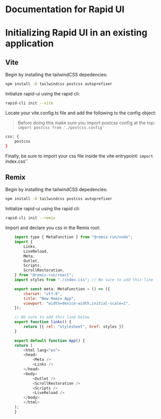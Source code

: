 # Documentation for Rapid UI

# Initializing Rapid UI in an existing application

## Vite
Begin by installing the tailwindCSS depedencies:
```bash
npm install -D tailwindcss postcss autoprefixer
```

Initialize rapid-ui using the rapid cli:
```bash
rapid-cli init --vite
```

Locate your vite.config.ts file and add the following to the config object:
> Before doing this make sure you import postcss config at the top: `import postcss from './postcss.config'`
```bash
css: {
    postcss
}
```

Finally, be sure to import your css file inside the vite entrypoint: `import `index.css'`

## Remix
Begin by installing the tailwindCSS depedencies:
```bash
npm install -D tailwindcss postcss autoprefixer
```

Initialize rapid-ui using the rapid cli:
```bash
rapid-cli init --remix
```

Import and declare you css in the Remix root:
```javascript
    import type { MetaFunction } from "@remix-run/node";
    import {
        Links,
        LiveReload,
        Meta,
        Outlet,
        Scripts,
        ScrollRestoration,
    } from "@remix-run/react";
    import styles from "./index.css"; // Be sure to add this line

    export const meta: MetaFunction = () => ({
        charset: "utf-8",
        title: "New Remix App",
        viewport: "width=device-width,initial-scale=1",
    });

    // Be sure to add this line below
    export function links() {
        return [{ rel: "stylesheet", href: styles }]
    }

    export default function App() {
    return (
        <html lang="en">
        <head>
            <Meta />
            <Links />
        </head>
        <body>
            <Outlet />
            <ScrollRestoration />
            <Scripts />
            <LiveReload />
        </body>
        </html>
    );
    }
```
